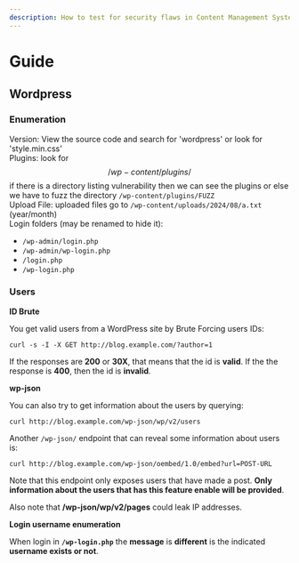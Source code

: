 ```yaml
---
description: How to test for security flaws in Content Management Systems
---
```


# Guide



## Wordpress



### Enumeration

Version: View the source code and search for 'wordpress' or look for 'style.min.css'\
Plugins: look for $$/wp-content/plugins/$$ if there is a directory listing vulnerability then we can see the plugins or else we have to fuzz the directory  `/wp-content/plugins/FUZZ` \
Upload File: uploaded files go to `/wp-content/uploads/2024/08/a.txt`  (year/month)\
Login folders (may be renamed to hide it):

* `/wp-admin/login.php`
* `/wp-admin/wp-login.php`
* `/login.php`
* `/wp-login.php`

### Users <a href="#users" id="users"></a>

**ID Brute**

You get valid users from a WordPress site by Brute Forcing users IDs:

```
curl -s -I -X GET http://blog.example.com/?author=1
```

If the responses are **200** or **30X**, that means that the id is **valid**. If the the response is **400**, then the id is **invalid**.

**wp-json**

You can also try to get information about the users by querying:

```
curl http://blog.example.com/wp-json/wp/v2/users
```

Another `/wp-json/` endpoint that can reveal some information about users is:

```
curl http://blog.example.com/wp-json/oembed/1.0/embed?url=POST-URL
```

Note that this endpoint only exposes users that have made a post. **Only information about the users that has this feature enable will be provided**.

Also note that **/wp-json/wp/v2/pages** could leak IP addresses.



**Login username enumeration**

When login in **`/wp-login.php`** the **message** is **different** is the indicated **username exists or not**.



